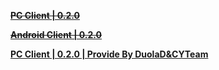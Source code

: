 **[~~PC Client | 0.2.0~~](https://autopatchcn.juequling.com/download/windows/0.2.0/j0fGHf10yF5n/JueQuLing(Beta).zip)**    

**[~~Android Client | 0.2.0~~](https://autopatchcn.juequling.com/download/android/0.2.0/j0fGHf10yF5n/JueQuLing(Beta).apk)**    

**[PC Client | 0.2.0 | Provide By DuolaD&CYTeam](https://7ww2hb-my.sharepoint.com/:u:/g/personal/duolad_cyteam_me/Ea4z_HaV_llLmhrpZYyNFfUB_C0aH5JopFCqB-8CDNljKg?e=ezzgf0)**    
